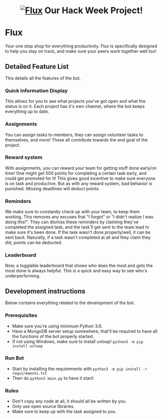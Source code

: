 <h1 align="center">
  <br>
  <a href="https://github.com/Priultimus/flux-discordbot"><img src="https://cdn.discordapp.com/attachments/552561760566116382/592807212485836811/hack_wump_ship.png" alt="Flux"></a>
   Our Hack Week Project! </br>
</h1>


# Flux

Your one stop shop for everything productivity. Flux is specifically designed to help you stay on track, and make sure your peers work together well too!



## Detailed Feature List 

This details all the features of the bot. 


### Quick Information Display

This allows for you to see what projects you've got open and what the status is on it.
Each project has it's own channel, where the bot keeps everything up to date.

### Assignments 

You can assign tasks to members, they can assign volunteer tasks to themselves, and more! These all contribute towards the end goal of the project.

### Reward system

With assignments, you can reward your team for getting stuff done early/on time! One might get 500 points for completing a certain task early, and could get promoted for it!
This gives good incentive to make sure everyone is on task and productive. But as with any reward system, bad behavior is punished. Missing deadlines will deduct points.

### Reminders

We make sure to constantly check up with your team, to keep them working. This removes any excuses that "I forgot" or "I didn't realize I was doing this!".
They can dismiss these reminders by claiming they've completed the assigned task, and the task'll get sent to the team lead to make sure it's been done.
If the task wasn't done properly/well, it can be sent back. Naturally, if a task wasn't completed at all and they claim they did, points can be deducted.

### Leaderboard

Now, a togglable leaderboard that shows who does the most and gets the most done is always helpful. This is a quick and easy way to see who's underperforming.



## Development instructions

Below contains everything related to the development of the bot.


### Prerequisites

- Make sure you're using minimum Python 3.6.
- Have a MongoDB server setup somewhere, that'll be required to have all the functions of the bot properly started.
- If not using Windows, make sure to install uvloop! `python3 -m pip install uvloop`

### Run Bot

- Start by installing the requirements with `python3 -m pip install -r requirements.txt`
- Then do `python3 main.py` to have it start!

### Rules

- Don't copy any code at all, it should all be written by you.
- Only use open source libraries.
- Make sure to keep up with the task assigned to you.